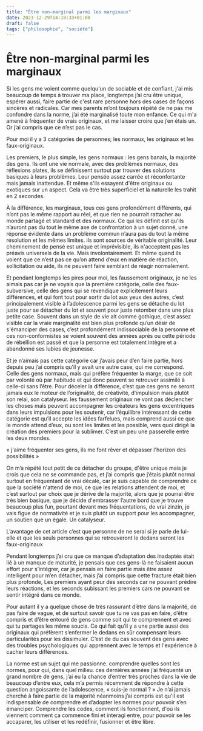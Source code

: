 ```yaml
---
title: "Être non-marginal parmi les marginaux"
date: 2023-12-29T14:18:33+01:00
draft: false
tags: ["philosophie", "société"]
---
```


# Être non-marginal parmi les marginaux

Si les gens me voient comme quelqu'un de sociable et de confiant, j'ai mis beaucoup de temps à trouver ma place, longtemps j’ai cru être unique, espérer aussi, faire partie de c'est rare personne hors des cases de façons sincères et radicales. Car mes parents m’ont toujours répété de ne pas me confondre dans la norme, j’ai été marginalisé toute mon enfance. Ce qui m'a amené à fréquenter de vrais originaux, et me laisser croire que j’en étais un. Or j’ai compris que ce n’est pas le cas.

Pour moi il y a 3 catégories de personnes; les normaux, les originaux et les faux-originaux.

Les premiers, le plus simple, les gens normaux : les gens banals, la majorité des gens. Ils ont une vie normale, avec des problèmes normaux, des réflexions plates, ils se définissent surtout par trouver des solutions basiques à leurs problèmes. Leur pensée assez carrée et réconfortante mais jamais inattendue. Et même s'ils essayent d'être originaux ou exotiques sur un aspect. Cela va être très superficiel et la naturelle les trahit en 2 secondes.

À la différence, les marginaux, tous ces gens profondément différents, qui n’ont pas le même rapport au réel, et que rien ne pourrait rattacher au monde partagé et standard et des normaux. Ce qui les définit est qu’ils n’auront pas du tout le même axe de confrontation à un sujet donné, une réponse évidente dans un problème commun n’aura pas du tout la même résolution et les mêmes limites. ils sont sources de véritable originalité. Leur cheminement de pensé est unique et imprévisible, ils n'acceptent pas les préavis universels de la vie. Mais involontairement. Et même quand ils voient que ce n’est pas ce qu’on attend d’eux en matière de réaction, sollicitation ou aide, ils ne peuvent faire semblant de réagir normalement.

Et pendant longtemps les pires pour moi, les faussement originaux, je ne les aimais pas car je ne voyais que la première catégorie, celle des faux-subversive, celle des gens qui se revendique explicitement leurs différences, et qui font tout pour sortir du lot aux yeux des autres, c’est principalement visible à l’adolescence parmi les gens se détache du lot juste pour se détacher du lot et souvent pour juste retomber dans une plus petite case. Souvent dans un style de vie alt comme gothique, c’est assez visible car la vraie marginalité est bien plus profonde qu’un désir de s'émanciper des cases, c’est profondément indissociable de la personne et ces non-conformistes se voient souvent des années après ou cette période de rébellion est passé et que la personne est totalement intègre et a abandonné ses lubies de jeunesse.

Et je n’aimais pas cette catégorie car j’avais peur d’en faire partie, hors depuis peu j’ai compris qu’il y avait une autre case, qui me correspond. Celle des gens normaux, mais qui préfère fréquenter la marge, que ce soit par volonté où par habitude et qui donc peuvent se retrouver assimilé à celle-ci sans l’être. Pour déceler la différence, c’est que ces gens ne seront jamais eux le moteur de l’originalité, de créativité, d’impulsion mais plutôt son relai, son catalyseur. les faussement originaux ne vont pas déclencher les choses mais peuvent accompagner les créateurs les gens excentriques dans leurs impulsions pour les soutenir, car l‘équilibre intéressant de cette catégorie est qu’il accepte les idées farfelues, mais comprend aussi ce que le monde attend d’eux, ou sont les limites et les possible, vers quoi dirigé la création des premiers pour la sublimer. C’est un peu une passerelle entre les deux mondes.

« j'aime fréquenter ses gens, ils me font rêver et dépasser l'horizon des possibilités »

On m’a répété tout petit de ce détacher du groupe, d'être unique mais je crois que cela ne se commande pas, et j’ai compris que j’étais plutôt normal surtout en fréquentant de vrai décalé, car je suis capable de comprendre ce que la société n'attend de moi, ce que les relations attendent de moi, et c’est surtout par choix que je dérive de la majorité, alors que je pourrai être très bien basique, que je décide d'embrasser l’autre bord que je trouve beaucoup plus fun, pourtant devant mes fréquentations, de vrai zinzin, je vais figue de normativité et je suis plutôt un support pour les accompagner, un soutien que un égale. Un catalyseur.

L’avantage de cet article c’est que personne de ne serai si je parle de lui-elle et que les seuls personnes qui se retrouveront le dedans seront les faux-originaux

Pendant longtemps j’ai cru que ce manque d’adaptation des inadaptés était lié à un manque de maturité, je pensais que ces gens-là ne faisaient aucun effort pour s’intégrer, car je pensais en faire partie mais être assez intelligent pour m’en détacher, mais j’ai compris que cette fracture était bien plus profonde, Les premiers ayant peur des seconds car ne pouvant prédire leurs réactions, et les seconds subissant les premiers cars ne pouvant se sentir intégré dans ce monde.

Pour autant il y a quelque chose de très rassurant d’être dans la majorité, de pas faire de vague, et de surtout savoir que tu ne vas pas en faire, d’être compris et d’être entouré de gens comme soit qui te comprennent et avec qui tu partages les même soucis. Ce qui fait qu’il y a une partie aussi des originaux qui préfèrent s’enfermer le dedans en sûr compensant leurs particularités pour les dissimuler. C’est de du cas souvent des gens avec des troubles psychologiques qui apprennent avec le temps et l'expérience à cacher leurs différences.

La norme est un sujet qui me passionne. comprendre quelles sont les normes, pour qui, dans quel milieu. ces dernières années j’ai fréquenté un grand nombre de gens, j’ai eu la chance d’entrer très proches dans la vie de beaucoup d’entre eux, cela m’a permis récemment de répondre à cette question angoissante de l’adolescence, « suis-je normal ? » Je n’ai jamais cherché à faire partie de la majorité néanmoins j’ai compris est qu'il est indispensable de comprendre et d’adopter les normes pour pouvoir s’en émanciper. Comprendre les codes, comment ils fonctionnent, d'où ils viennent comment ça commence fini et interagi entre, pour pouvoir se les accaparer, les utiliser et les redéfinir, fusionner et être libre.
